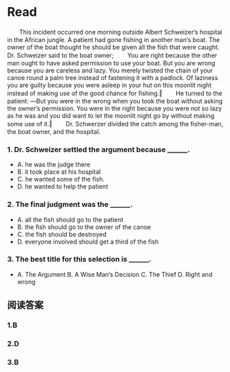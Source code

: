 # Read

　　This incident occurred one morning outside Albert Schweizer‘s hospital in the African jungle. A patient had gone fishing in another man‘s boat. The owner of the boat thought he should be given all the fish that were caught. Dr. Schweizer said to the boat owner;
　　You are right because the other man ought to have asked permission to use your boat. But you are wrong because you are careless and lazy. You merely twisted the chain of your canoe round a palm tree instead of fastening it with a padlock. Of laziness you are guilty because you were asleep in your hut on this moonlit night instead of making use of the good chance for fishing.‖
　　He turned to the patient: ―But you were in the wrong when you took the boat without asking the owner‘s permission. You were in the right because you were not so lazy as he was and you did want to let the moonlit night go by without making some use of it.‖
　　Dr. Schwerzer divided the catch among the fisher-man, the boat owner, and the hospital.
### 1. Dr. Schweizer settled the argument because ______.
* A. he was the judge there 
* B. it took place at his hospital 
* C. he wanted some of the fish. 
* D. he wanted to help the patient
### 2. The final judgment was the ______.
* A. all the fish should go to the patient
* B. the fish should go to the owner of the canoe 
* C. the fish should be destroyed
* D. everyone involved should get a third of the fish
### 3. The best title for this selection is ______. 
* A. The Argument B. A Wise Man‘s Decision C. The Thief D. Right and wrong
## 阅读答案
### 1.B
### 2.D
### 3.B
